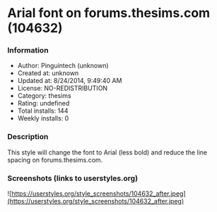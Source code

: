# Arial font on forums.thesims.com (104632)

### Information
- Author: Pinguintech (unknown)
- Created at: unknown
- Updated at: 8/24/2014, 9:49:40 AM
- License: NO-REDISTRIBUTION
- Category: thesims
- Rating: undefined
- Total installs: 144
- Weekly installs: 0


### Description
This style will change the font to Arial (less bold) and reduce the line spacing on forums.thesims.com.


### Screenshots (links to userstyles.org)
![https://userstyles.org/style_screenshots/104632_after.jpeg](https://userstyles.org/style_screenshots/104632_after.jpeg)


